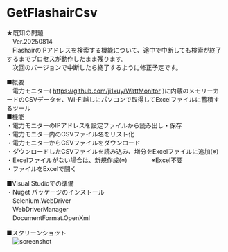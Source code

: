 # GetFlashairCsv
★既知の問題  
　Ver.20250814  
　FlashairのIPアドレスを検索する機能について、途中で中断しても検索が終了するまでブロセスが動作したまま残ります。  
　次回のバージョンで中断したら終了するように修正予定です。  
  
■概要  
　電力モニター( https://github.com/ji1xuy/WattMonitor )に内蔵のメモリーカードのCSVデータを、Wi-Fi越しにパソコンで取得してExcelファイルに蓄積するツール  
■機能  
・電力モニターのIPアドレスを設定ファイルから読み出し・保存  
・電力モニター内のCSVファイル名をリスト化  
・電力モニターからCSVファイルをダウンロード  
・ダウンロードしたCSVファイルを読み込み、増分をExcelファイルに追加(※)  
・Excelファイルがない場合は、新規作成(※)　　　　※Excel不要  
・ファイルをExcelで開く  
  
■Visual Studioでの準備  
・Nuget パッケージのインストール  
　Selenium.WebDriver  
　WebDriverManager  
　DocumentFormat.OpenXml  

■スクリーンショット  
　![screenshot](https://github.com/ji1xuy/GetFlashairCsv/assets/114241917/28f9f840-a5f0-4b0b-b3c3-b0e03731aba7)

　
